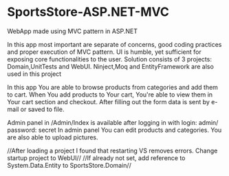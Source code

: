 # SportsStore-ASP.NET-MVC
WebApp made using MVC pattern in ASP.NET


In this app most important are separate of concerns, good coding practices and proper execution of MVC pattern.
UI is humble, yet sufficient for exposing core functionalities to the user.
Solution consists of 3 projects: Domain,UnitTests and WebUI.
Ninject,Moq and EntityFramework are also used in this project

In this app You are able to browse products from categories and add them to cart.
When You add products to Your cart, You're able to view them in Your cart section and checkout. 
After filling out the form data is sent by e-mail or saved to file.

Admin panel in /Admin/Index is available after logging in with login: admin/ password: secret
In admin panel You can edit products and categories. You are also able to upload pictures.

//After loading a project I found that restarting VS removes errors. Change startup project to WebUI//
//If already not set, add reference to System.Data.Entity to SportsStore.Domain//
